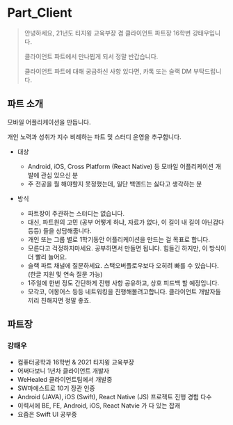 # Part_Client

> 안녕하세요, 21년도 티지윙 교육부장 겸 클라이언트 파트장 16학번 강태우입니다.
> 
> 클라이언트 파트에서 만나뵙게 되서 정말 반갑습니다.
> 
> 클라이언트 파트에 대해 궁금하신 사항 있다면, 카톡 또는 슬랙 DM 부탁드립니다.


## 파트 소개

모바일 어플리케이션을 만듭니다.

개인 노력과 성취가 지수 비례하는 파트 및 스터디 운영을 추구합니다.

* 대상
  * Android, iOS, Cross Platform (React Native) 등 모바일 어플리케이션 개발에 관심 있으신 분
  * 주 전공을 뭘 해야할지 못정했는데, 일단 백엔드는 싫다고 생각하는 분


* 방식 
  * 파트장이 주관하는 스터디는 없습니다.
  * 대신, 파트원의 고민 (공부 어떻게 하냐, 자료가 없다, 이 길이 내 길이 아닌갑다 등등) 들을 상담해줍니다.
  * 개인 또는 그룹 별로 1학기동안 어플리케이션을 만드는 걸 목표로 합니다.
  * 모른다고 걱정하지마세요. 공부하면서 만들면 됩니다. 힘들긴 하지만, 이 방식이 더 빨리 늘어요.
  * 슬랙 파트 채널에 질문하세요. 스택오버플로우보다 오히려 빠를 수 있습니다. (한글 지원 및 연속 질문 가능)
  * 1주일에 한번 정도 간단하게 진행 사항 공유하고, 상호 피드백 할 예정입니다.
  * 모각코, 어몽어스 등등 네트워킹을 진행해볼려고합니다. 클라이언트 개발자들끼리 친해지면 정말 좋죠.



## 파트장

### 강태우

* 컴퓨터공학과 16학번 & 2021 티지윙 교육부장
* 어쩌다보니 1년차 클라이언트 개발자
* WeHealed 클라이언트팀에서 개발중
* SW마에스트로 10기 장관 인증
* Android (JAVA), iOS (Swift), React Native (JS) 프로젝트 진행 경험 다수
* 이력서에 BE, FE, Android, iOS, React Natvie 가 다 있는 잡캐
* 요즘은 Swift UI 공부중





